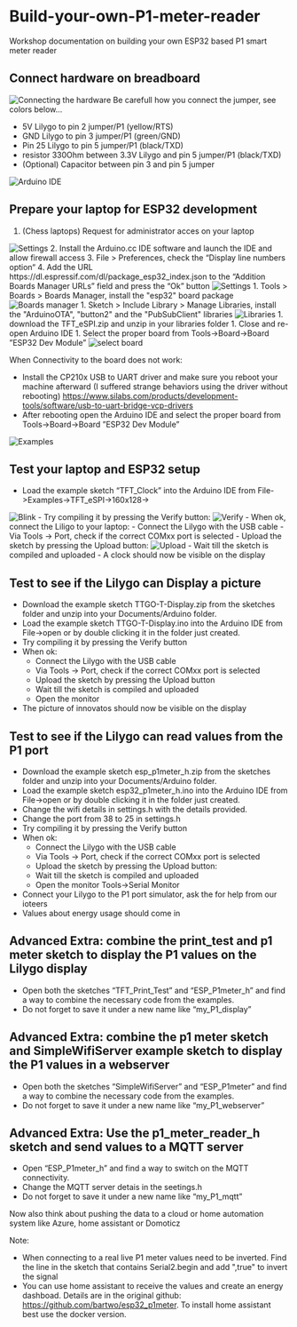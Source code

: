 # Build-your-own-P1-meter-reader
Workshop documentation on building your own ESP32 based P1 smart meter reader

## Connect hardware on breadboard

<img src="https://github.com/bokse001/Build-your-own-P1-meter-reader/blob/main/images/lilygo_p1_meter_reader.png?raw=true" alt="Connecting the hardware">
Be carefull how you connect the jumper, see colors below...

- 5V Lilygo to pin 2 jumper/P1 (yellow/RTS)
- GND Lilygo to pin 3 jumper/P1 (green/GND)
- Pin 25 Lilygo to pin 5 jumper/P1 (black/TXD)
- resistor 330Ohm between 3.3V Lilygo and pin 5 jumper/P1 (black/TXD)
- (Optional) Capacitor between pin 3 and pin 5 jumper

<img src="https://github.com/bokse001/Build-your-own-P1-meter-reader/blob/main/images/IDE.png?raw=true" alt="Arduino IDE">
 
## Prepare your laptop for ESP32 development
1. (Chess laptops) Request for administrator acces on your laptop
<img src="https://github.com/bokse001/Build-your-own-P1-meter-reader/blob/main/images/RequestAdminAccess.JPG?raw=true" alt="Settings">
2. Install the Arduino.cc IDE software and launch the IDE and allow firewall access
3. File > Preferences, check the “Display line numbers option“
4. Add the URL https://dl.espressif.com/dl/package_esp32_index.json to the “Addition Boards Manager URLs” field and press the “Ok” button
<img src="https://github.com/bokse001/Build-your-own-P1-meter-reader/blob/main/images/settings.png?raw=true" alt="Settings">
1. Tools > Boards > Boards Manager, install the "esp32" board package
<img src="https://github.com/bokse001/Build-your-own-P1-meter-reader/blob/main/images/boards.png?raw=true" alt="Boards manager">
1. Sketch > Include Library > Manage Libraries, install the "ArduinoOTA", "button2" and the "PubSubClient" libraries
<img src="https://github.com/bokse001/Build-your-own-P1-meter-reader/blob/main/images/libraries.png?raw=true" alt="Libraries">
1. download the TFT_eSPI.zip and unzip in your libraries folder
1. Close and re-open Arduino IDE
1. Select the proper board from Tools->Board->Board ”ESP32 Dev Module”
<img src="https://github.com/bokse001/Build-your-own-P1-meter-reader/blob/main/images/select-board.png?raw=true" alt="select board">

When Connectivity to the board does not work:
- Install the CP210x USB to UART driver and make sure you reboot your machine afterward (I suffered strange behaviors using the driver without rebooting) https://www.silabs.com/products/development-tools/software/usb-to-uart-bridge-vcp-drivers
- After rebooting open the Arduino IDE and select the proper board from Tools->Board->Board ”ESP32 Dev Module”
<img src="https://github.com/bokse001/Build-your-own-P1-meter-reader/blob/main/images/examples.png?raw=true" alt="Examples">


## Test your laptop and ESP32 setup
- Load the example sketch “TFT_Clock” into the Arduino IDE from File->Examples->TFT_eSPI->160x128->
<img src="https://github.com/bokse001/Build-your-own-P1-meter-reader/blob/main/images/blink.png?raw=true" alt="Blink">
- Try compiling it by pressing the Verify button: 
<img src="https://github.com/bokse001/Build-your-own-P1-meter-reader/blob/main/images/verify.png?raw=true" alt="Verify">
- When ok, connect the Liligo to your laptop:
	- 	Connect the Lilygo with the USB cable
	- 	Via Tools -> Port, check if the correct COMxx port is selected
	- 	Upload the sketch by pressing the Upload button:
	<img src="https://github.com/bokse001/Build-your-own-P1-meter-reader/blob/main/images/upload.png?raw=true" alt="Upload">
	- 	Wait till the sketch is compiled and uploaded
- A clock should now be visible on the display

## Test to see if the Lilygo can Display a picture
- Download the example sketch TTGO-T-Display.zip from the sketches folder and unzip into your Documents/Arduino folder.
- Load the example sketch TTGO-T-Display.ino into the Arduino IDE from File->open or by double clicking it in the folder just created.
- Try compiling it by pressing the Verify button 
- When ok:
	- 	Connect the Lilygo with the USB cable
	- 	Via Tools -> Port, check if the correct COMxx port is selected
	- 	Upload the sketch by pressing the Upload button 
	- 	Wait till the sketch is compiled and uploaded
	- 	Open the monitor
- The picture of innovatos should now be visible on the display

## Test to see if the Lilygo can read values from the P1 port
- Download the example sketch esp_p1meter_h.zip from the sketches folder and unzip into your Documents/Arduino folder.
- Load the example sketch esp32_p1meter_h.ino into the Arduino IDE from File->open or by double clicking it in the folder just created.
- Change the wifi details in settings.h with the details provided.
- Change the port from 38 to 25 in settings.h
- Try compiling it by pressing the Verify button
- When ok:
	- 	Connect the Lilygo with the USB cable
	- 	Via Tools -> Port, check if the correct COMxx port is selected
	- 	Upload the sketch by pressing the Upload button: 
	- 	Wait till the sketch is compiled and uploaded
	- 	Open the monitor Tools->Serial Monitor
- Connect your Lilygo to the P1 port simulator, ask the for help from our ioteers
- Values about energy usage should come in

## Advanced Extra: combine the print_test and p1 meter sketch to display the P1 values on the Lilygo display
- Open both the sketches “TFT_Print_Test” and “ESP_P1meter_h” and find a way to combine the necessary code from the examples.
- Do not forget to save it under a new name like “my_P1_display”

## Advanced Extra: combine the p1 meter sketch and SimpleWifiServer example sketch to display the P1 values in a webserver
- Open both the sketches “SimpleWifiServer” and “ESP_P1meter” and find a way to combine the necessary code from the examples.
- Do not forget to save it under a new name like “my_P1_webserver”

## Advanced Extra: Use the p1_meter_reader_h sketch and send values to a MQTT server
- Open “ESP_P1meter_h” and find a way to switch on the MQTT connectivity.
- Change the MQTT server detais in the seetings.h
- Do not forget to save it under a new name like “my_P1_mqtt”

Now also think about pushing the data to a cloud or home automation system like Azure, home assistant or Domoticz

Note:
- When connecting to a real live P1 meter values need to be inverted. Find the line in the sketch that contains Serial2.begin and add ",true" to invert the signal
- You can use home assistant to receive the values and create an energy dashboad. Details are in the original github: https://github.com/bartwo/esp32_p1meter. To install home assistant best use the docker version.
